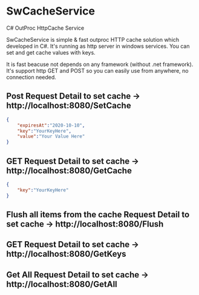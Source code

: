 # SwCacheService
C# OutProc HttpCache Service

SwCacheService is simple & fast outproc HTTP cache solution which developed in C#.
It's running as http server in windows services. You can set and get cache values with keys.

It is fast beacuse not depends on any framework (without .net framework).
It's support http GET and POST so you can easily use from anywhere, no connection needed.

## Post Request Detail to set cache -> http://localhost:8080/SetCache

```json
{
	"expiresAt":"2020-10-10",
	"key":"YourKeyHere",
	"value":"Your Value Here"
}
```


## GET Request Detail to set cache -> http://localhost:8080/GetCache

```json
{
	"key":"YourKeyHere"
}
```

## Flush all items from the cache Request Detail to set cache -> http://localhost:8080/Flush
## GET Request Detail to set cache -> http://localhost:8080/GetKeys
## Get All Request Detail to set cache -> http://localhost:8080/GetAll

